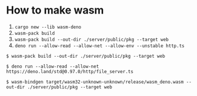 # How to make wasm

1. `cargo new --lib wasm-deno`
1. `wasm-pack build`
  1. `wasm-pack build --out-dir ./server/public/pkg --target web`
1. `deno run --allow-read --allow-net --allow-env --unstable http.ts` 

```
$ wasm-pack build --out-dir ./server/public/pkg --target web
```
```
$ deno run --allow-read --allow-net https://deno.land/std@0.97.0/http/file_server.ts
```
```
$ wasm-bindgen target/wasm32-unknown-unknown/release/wasm_deno.wasm --out-dir ./server/public/pkg --target web
```
